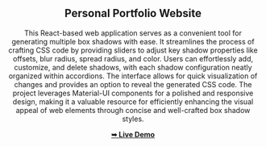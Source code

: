 <div align="center">
  
  <br />
  <br />

  <h2 align="center">Personal Portfolio Website</h2>

   This React-based web application serves as a convenient tool for generating multiple box shadows with ease. It streamlines the process of crafting CSS code by providing sliders to adjust key shadow properties like offsets, blur radius, spread radius, and color. Users can effortlessly add, customize, and delete shadows, with each shadow configuration neatly organized within accordions. The interface allows for quick visualization of changes and provides an option to reveal the generated CSS code. The project leverages Material-UI components for a polished and responsive design, making it a valuable resource for efficiently enhancing the visual appeal of web elements through concise and well-crafted box shadow styles.


  <a href=""><strong>➥ Live Demo</strong></a>

</div>
